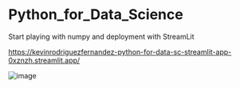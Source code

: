 # Python_for_Data_Science

Start playing with numpy and deployment with StreamLit

https://kevinrodriguezfernandez-python-for-data-sc-streamlit-app-0xznzh.streamlit.app/

![image](https://user-images.githubusercontent.com/71891044/207423196-8ce0e68f-70d8-4c91-9a75-6f4c50ea7472.png)
